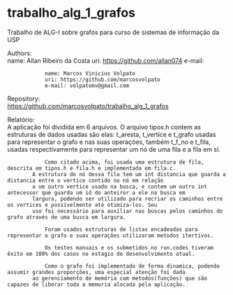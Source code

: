 # trabalho_alg_1_grafos
Trabalho de ALG-I sobre grafos para curso de sistemas de informação da USP

 Authors:	 	
				name: Allan Ribeiro da Costa
				uri: https://github.com/allan074
				e-mail: <email>

         		name: Marcos Vinicius Volpato
 				uri: https://github.com/marcosvolpato
				e-mail: volpatomv@gmail.com
				
 Repository: 	
				https://github.com/marcosvolpato/trabalho_alg_1_grafos
 
 Relatório: 	
				A aplicação foi dividida em 6 arquivos. O arquivo tipos.h contem as estruturas de dados usadas são elas:
			t_aresta, t_vertice e t_grafo usadas para representar o grafo e nas suas operações, também t_f_no e t_fila,
			usadas respectivamente para representar um nó de uma fila e a fila em si.
			
				Como citado acima, foi usada uma estrutura de fila, descrita em tipos.h e fila.h e implementada em fila.c. 
			A estrutura do nó dessa fila tem um int distancia que guarda a distancia entre o vertice contido no nó em relação
			a um outro vertice usado na busca, e contem um outro int antecessor que guarda um id do anteiror a ele na busca em 
			largura, podendo ser utilizado para recriar os caminhos entre os vertices e possivelmente até otimiza-los. Seu
			uso foi necessário para auxiliar nas buscas pelos caminhos do grafo através de uma busca em largura.
			
				Foram usados estruturas de listas encadeadas para representar o grafo e suas operações utilizaram metodos itertivos.
				
				Os testes manuais e os submetidos no run.codes tiveram êxito em 100% dos casos no estagio de desenvolvimento atual.
				
				Como o grafo foi implementado de forma dinamica, podendo assumir grandes proporções, uma especial atenção foi dada
			ao gerenciamento de memória com metodos(funções) que são capazes de liberar toda a memoria alocada pela aplicação.